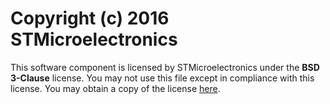 # Copyright (c) 2016 STMicroelectronics

This software component is licensed by STMicroelectronics under the **BSD 3-Clause** license. You may not use this file
except in compliance with this license. You may obtain a copy of the
license [here](https://opensource.org/licenses/BSD-3-Clause).

